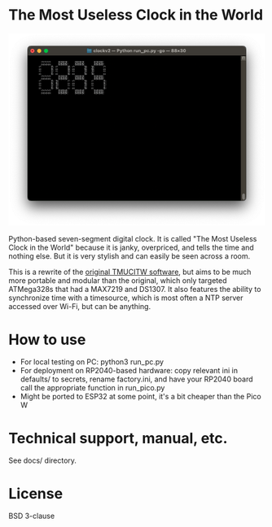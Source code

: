 # The Most Useless Clock in the World

![TMUCITW running under curses](docs/testbench.png)

Python-based seven-segment digital clock. It is called "The Most Useless Clock in the World" because it is janky, overpriced, and tells the time and nothing else. But it is very stylish and can easily be seen across a room.

This is a rewrite of the [original TMUCITW software](https://github.com/wurthless-elektroniks/clock_v1), but aims to be much more portable and modular than the original, which only targeted ATMega328s that had a MAX7219 and DS1307. It also features the ability to synchronize time with a timesource, which is most often a NTP server accessed over Wi-Fi, but can be anything.

# How to use

* For local testing on PC: python3 run_pc.py
* For deployment on RP2040-based hardware: copy relevant ini in defaults/ to secrets, rename factory.ini, and have your RP2040 board call the appropriate function in run_pico.py
* Might be ported to ESP32 at some point, it's a bit cheaper than the Pico W

# Technical support, manual, etc.

See docs/ directory.

# License

BSD 3-clause
